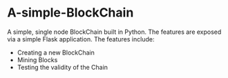 # A-simple-BlockChain
A simple, single node BlockChain built in Python. The features are exposed via a simple Flask application.
The features include:

<ul>
<li> Creating a new BlockChain </li>
<li>Mining Blocks </li>
<li> Testing the validity of the Chain </li>
</ul>





